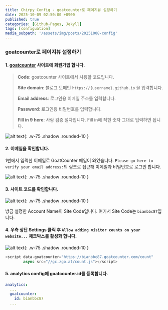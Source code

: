 ```yaml
---
title: Chirpy Config - goatcounter로 페이지뷰 설정하기
date: 2025-10-09 02:50:00 +0900
published: true
categories: [Github-Pages, Jekyll]
tags: [configuation]
media_subpath: '/assets/img/posts/20251008-config'
---
```



### goatcounter로 페이지뷰 설정하기

#### 1. [goatcounter](https://www.goatcounter.com/) 사이트에 회원가입 합니다.

> **Code**: goatcounter 사이트에서 사용할 코드입니다.
>
> **Site domain**: 블로그 도메인 `https://{username}.github.io` 을 입력합니다.
>
> **Email address**: 로그인용 이메일 주소를 입력합니다.
>
> **Password**: 로그인용 비밀번호를 입력합니다.
>
> **Fill in 9 here**: 사람 검증 절차입니다. Fill in에 적힌 숫자 그대로 입력하면 됩니다.

![alt text](/views-1.png){: .w-75 .shadow .rounded-10 }

#### 2. 이메일을 확인합니다.

1번에서 입력한 이메일로 GoatCounter 메일이 와있습니다.
`Please go here to verify your email address:`의 링크로 접근해 이메일과 비밀번호로 로그인 합니다.

![alt text](/views-3.png){: .w-75 .shadow .rounded-10 }

#### 3. 사이트 코드를 확인합니다.

![alt text](/views-2.png){: .w-75 .shadow .rounded-10 }

방금 설정한 Account Name이 Site Code입니다.
여기서 Site Code는 `bianbbc87`입니다.

#### 4. 우측 상단 Settings 클릭 후 `Allow adding visitor counts on your website...` 체크박스를 활성화 합니다.

![alt text](/views-4.png){: .w-75 .shadow .rounded-10 }

```javascript
<script data-goatcounter="https://bianbbc87.goatcounter.com/count"
        async src="//gc.zgo.at/count.js"></script>
```

#### 5. analytics config에 goatcounter.id를 등록합니다.

```yaml
analytics:
  ...
  goatcounter:
    id: bianbbc87
  ...
```